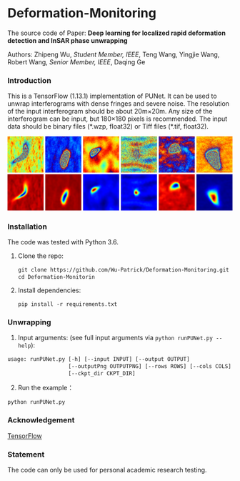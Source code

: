 # Deformation-Monitoring
The source code of Paper: **Deep learning for localized rapid deformation detection and InSAR phase unwrapping**

Authors: Zhipeng Wu, *Student Member, IEEE*, Teng Wang, Yingjie Wang, Robert Wang, *Senior Member, IEEE*, Daqing Ge



### Introduction

This is a TensorFlow (1.13.1) implementation of PUNet. It can be used to unwrap interferograms with dense fringes and severe noise. The resolution of the input interferogram should be about 20m×20m. Any size of the interferogram can be input, but 180×180 pixels is recommended. The input data should be binary files (\*.wzp, float32) or Tiff files (\*.tif, float32).

![img](img.png)

### Installation

The code was tested with Python 3.6.

1. Clone the repo:

   ~~~shell
   git clone https://github.com/Wu-Patrick/Deformation-Monitoring.git
   cd Deformation-Monitorin
   ~~~

2. Install dependencies:

   ~~~shell
   pip install -r requirements.txt
   ~~~

### Unwrapping

1. Input arguments: (see full input arguments via `python runPUNet.py --help`):

~~~shell
usage: runPUNet.py [-h] [--input INPUT] [--output OUTPUT]
                   [--outputPng OUTPUTPNG] [--rows ROWS] [--cols COLS]
                   [--ckpt_dir CKPT_DIR]
~~~

2. Run the example：

~~~shell
python runPUNet.py
~~~

### Acknowledgement

[TensorFlow ](https://tensorflow.google.cn/)

### Statement

The code can only be used for personal academic research testing.